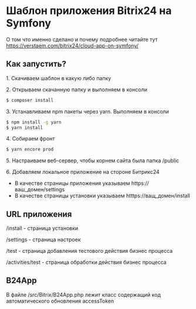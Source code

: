 # Шаблон приложения Bitrix24 на Symfony

О том что именно сделано и почему подробнее читайте тут
https://verstaem.com/bitrix24/cloud-app-on-symfony/

## Как запустить?

1\. Скачиваем шаблон в какую либо папку

2\. Открываем скачанную папку и выполняем в консоли
```bash
$ composer install
```

3\. Устанавливаем npm пакеты через yarn. Выполняем в консоли
```bash
$ npm install -g yarn
$ yarn install
```

4\. Собираем фронт
```bash
$ yarn encore prod
```

5\. Настраиваем веб-сервер, чтобы корнем сайта была папка /public

6\. Добавляем локальное приложение на стороне Битрикс24
* В качестве страницы приложения указываем https://ваш_домен/settings
* В качестве страницы установки указываем htttps://ващ_домен/install

## URL приложения
/install - страница установки

/settings - страница настроек

/test - страница добавления тестового действия бизнес процесса

/activities/test - страница обработки действия бизнес процесса

## B24App

В файле /src/Bitrix/B24App.php лежит класс содержащий код автоматического обновления accessToken